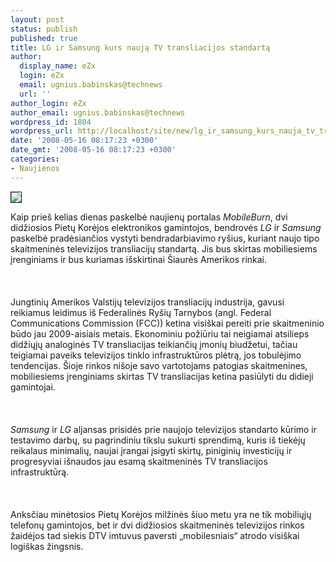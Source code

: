 ```yaml
---
layout: post
status: publish
published: true
title: LG ir Samsung kurs naują TV transliacijos standartą
author:
  display_name: eZx
  login: eZx
  email: ugnius.babinskas@technews
  url: ''
author_login: eZx
author_email: ugnius.babinskas@technews
wordpress_id: 1804
wordpress_url: http://localhost/site/new/lg_ir_samsung_kurs_nauja_tv_transliacijos_standarta/
date: '2008-05-16 08:17:23 +0300'
date_gmt: '2008-05-16 08:17:23 +0300'
categories:
- Naujienos
---
```

<div class="imgright"><img src="http://www.technews.lt/upl/Failai/LG+Samsung%20logo.jpg" border="1"></div>
<p>Kaip prieš kelias dienas paskelbė naujienų portalas <i>MobileBurn</i>, dvi didžiosios Pietų Korėjos elektronikos gamintojos, bendrovės <i>LG</i> ir <i>Samsung</i> paskelbė pradėsiančios vystyti bendradarbiavimo ryšius, kuriant naujo tipo skaitmeninės televizijos transliacijų standartą. Jis bus skirtas mobiliesiems įrenginiams ir bus kuriamas išskirtinai Šiaurės Amerikos rinkai.<br />
<br><br />
<br>Jungtinių Amerikos Valstijų televizijos transliacijų industrija, gavusi reikiamus leidimus iš Federalinės Ryšių Tarnybos (angl. Federal Communications Commission (FCC)) ketina visiškai pereiti prie skaitmeninio būdo jau 2009-aisiais metais. Ekonominiu požiūriu tai neigiamai atsilieps didžiųjų analoginės TV transliacijas teikiančių įmonių biudžetui, tačiau teigiamai paveiks televizijos tinklo infrastruktūros plėtrą, jos tobulėjimo tendencijas. Šioje rinkos nišoje savo vartotojams patogias skaitmenines, mobiliesiems įrenginiams skirtas TV transliacijas ketina pasiūlyti du didieji gamintojai.<br />
<br><br />
<br><i>Samsung</i> ir <i>LG</i> aljansas prisidės prie naujojo televizijos standarto kūrimo ir testavimo darbų, su pagrindiniu tikslu sukurti sprendimą, kuris iš tiekėjų reikalaus minimalių, naujai įrangai įsigyti skirtų, piniginių investicijų ir progresyviai išnaudos jau esamą skaitmeninės TV transliacijos infrastruktūrą.<br />
<br><br />
<br>Anksčiau minėtosios Pietų Korėjos milžinės šiuo metu yra ne tik mobiliųjų telefonų gamintojos, bet ir dvi didžiosios skaitmeninės televizijos rinkos žaidėjos tad siekis DTV imtuvus paversti „mobilesniais“ atrodo visiškai logiškas žingsnis.<br />
<br></p>

